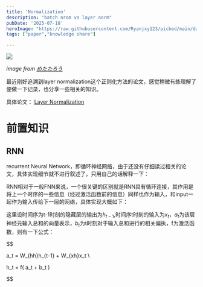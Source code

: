 ```yaml
---
title: 'Normalization'
description: "batch nrom vs layer norm"
pubDate: '2025-07-18'    
heroImage: "https://raw.githubusercontent.com/Ryanjxy123/picbed/main/datacommissionイラスト-132731053.png"
tags: ["paper","knowledge share"]

---
```


![](https://raw.githubusercontent.com/Ryanjxy123/picbed/main/datacommissionイラスト-132731053.png)

*image from [めたたろう](https://pixiviz.pwp.app/artist/53999519)*


最近刚好追溯到layer normalization这个正则化方法的论文，感觉稍微有些理解了便做一下记录，也分享一些相关的知识。

具体论文： [Layer Normalization](https://papers.cool/arxiv/1607.06450)


# 前置知识

## RNN

recurrent Neural Network，即循环神经网络，由于还没有仔细读过相关的论文，具体实现细节就不进行叙述了，只用自己的话解释一下：

RNN相对于一般FNN来说，一个很关键的区别就是RNN具有循环连接，其作用是将上一个时序的一些信息（经过激活函数前的信息）同样也作为输入，和input一起作为输入传给下一层的网络，具体实现大概如下：

这里设时间序为t-1时刻的隐藏层的输出为$h_{t-1}$,时间序t时刻的输入为$x_t$，$a_t$为该层神经元输入总和的向量表示，$b_t$为t时刻对于输入总和进行的相关偏执，f为激活函数，则有一下公式：

$$

a_t = W_{hh}h_{t-1} + W_{xh}x_t  \\ 

h_t = f( a_t + b_t )

$$






